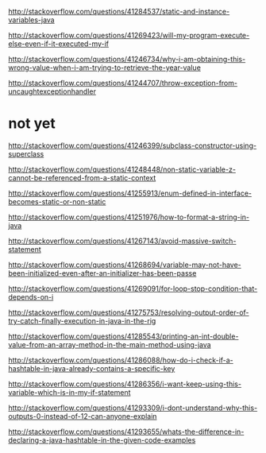 

http://stackoverflow.com/questions/41284537/static-and-instance-variables-java

http://stackoverflow.com/questions/41269423/will-my-program-execute-else-even-if-it-executed-my-if

http://stackoverflow.com/questions/41246734/why-i-am-obtaining-this-wrong-value-when-i-am-trying-to-retrieve-the-year-value

http://stackoverflow.com/questions/41244707/throw-exception-from-uncaughtexceptionhandler

not yet
====

http://stackoverflow.com/questions/41246399/subclass-constructor-using-superclass

http://stackoverflow.com/questions/41248448/non-static-variable-z-cannot-be-referenced-from-a-static-context

http://stackoverflow.com/questions/41255913/enum-defined-in-interface-becomes-static-or-non-static

http://stackoverflow.com/questions/41251976/how-to-format-a-string-in-java

http://stackoverflow.com/questions/41267143/avoid-massive-switch-statement

http://stackoverflow.com/questions/41268694/variable-may-not-have-been-initialized-even-after-an-initializer-has-been-passe

http://stackoverflow.com/questions/41269091/for-loop-stop-condition-that-depends-on-i

http://stackoverflow.com/questions/41275753/resolving-output-order-of-try-catch-finally-execution-in-java-in-the-rig

http://stackoverflow.com/questions/41285543/printing-an-int-double-value-from-an-array-method-in-the-main-method-using-java

http://stackoverflow.com/questions/41286088/how-do-i-check-if-a-hashtable-in-java-already-contains-a-specific-key

http://stackoverflow.com/questions/41286356/i-want-keep-using-this-variable-which-is-in-my-if-statement

http://stackoverflow.com/questions/41293309/i-dont-understand-why-this-outputs-0-instead-of-12-can-anyone-explain

http://stackoverflow.com/questions/41293655/whats-the-difference-in-declaring-a-java-hashtable-in-the-given-code-examples